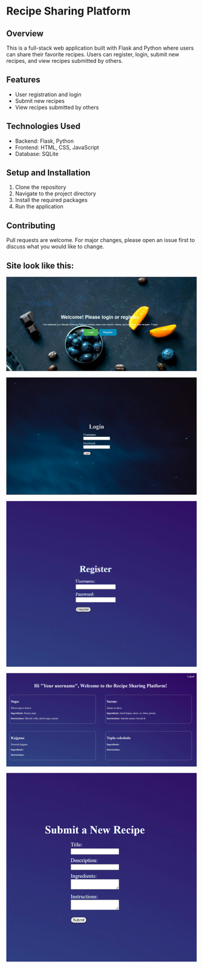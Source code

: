 # Recipe Sharing Platform

## Overview
This is a full-stack web application built with Flask and Python where users can share their favorite recipes. Users can register, login, submit new recipes, and view recipes submitted by others.

## Features
- User registration and login
- Submit new recipes
- View recipes submitted by others

## Technologies Used
- Backend: Flask, Python
- Frontend: HTML, CSS, JavaScript
- Database: SQLite

## Setup and Installation
1. Clone the repository
2. Navigate to the project directory
3. Install the required packages
4. Run the application

## Contributing
Pull requests are welcome. For major changes, please open an issue first to discuss what you would like to change.

## Site look like this:

![](./website/static/img/welcome.PNG)

![](./website/static/img/login.PNG)

![](./website/static/img/register.PNG)

![](./website/static/img/app.PNG)

![](./website/static/img/submit_new.PNG)